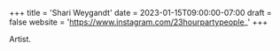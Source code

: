 +++
title = 'Shari Weygandt'
date = 2023-01-15T09:00:00-07:00
draft = false
website = 'https://www.instagram.com/23hourpartypeople_'
+++

Artist.
